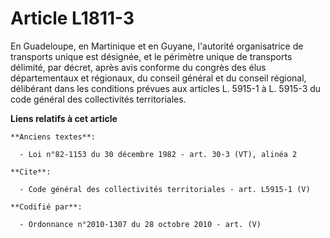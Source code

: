 # Article L1811-3

En Guadeloupe, en Martinique et en Guyane, l'autorité organisatrice de transports unique est désignée, et le périmètre unique
de transports délimité, par décret, après avis conforme du congrès des élus départementaux et régionaux, du conseil général
et du conseil régional, délibérant dans les conditions prévues aux articles L. 5915-1 à L. 5915-3 du code général des
collectivités territoriales.

**Liens relatifs à cet article**

	**Anciens textes**:

	  - Loi n°82-1153 du 30 décembre 1982 - art. 30-3 (VT), alinéa 2

	**Cite**:

	  - Code général des collectivités territoriales - art. L5915-1 (V)

	**Codifié par**:

	  - Ordonnance n°2010-1307 du 28 octobre 2010 - art. (V)
